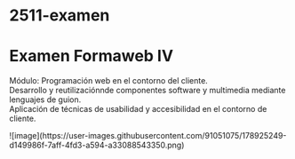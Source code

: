# 2511-examen
<h1>Examen Formaweb IV</h1>
<p>Módulo: Programación web en el contorno del cliente. <br>
Desarrollo y reutilizaciónnde componentes software y multimedia mediante lenguajes de guion.<br>
Aplicación de técnicas de usabilidad y accesibilidad en el contorno de cliente.</p>
![image](https://user-images.githubusercontent.com/91051075/178925249-d149986f-7aff-4fd3-a594-a33088543350.png)
